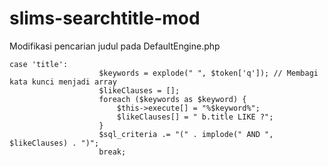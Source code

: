 # slims-searchtitle-mod
Modifikasi pencarian judul pada DefaultEngine.php

````
case 'title':
                    $keywords = explode(" ", $token['q']); // Membagi kata kunci menjadi array
                    $likeClauses = [];
                    foreach ($keywords as $keyword) {
                        $this->execute[] = "%$keyword%";
                        $likeClauses[] = " b.title LIKE ?";
                    }
                    $sql_criteria .= "(" . implode(" AND ", $likeClauses) . ")";
                    break;
````
